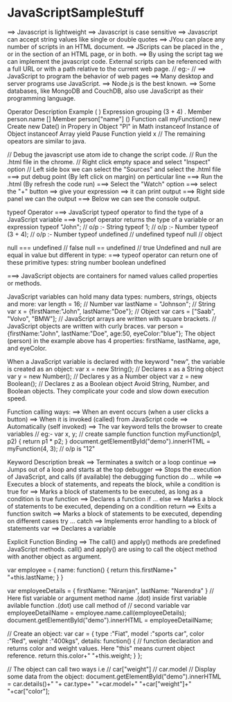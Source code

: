 # JavaScriptSampleStuff

==> Javascript is lightweight
==> Javascript is case sensitive
==> Javascript can accept string values like single or double quotes
==> JYou can place any number of scripts in an HTML document.
==> JScripts can be placed in the <body>, or in the <head> section of an HTML page, or in both.
==> By using the script tag we can implement the javascript code.
External scripts can be referenced with a full URL or with a path relative to the current web page.
// eg:- <script src="https://www.w3schools.com/js/myScript1.js"></script>
// <script src="/js/myScript1.js"></script>
==> JavaScript to program the behavior of web pages
==> Many desktop and server programs use JavaScript.
==> Node.js is the best known.
==> Some databases, like MongoDB and CouchDB, also use JavaScript as their programming language.

Operator	                        Description	                        Example
	( )		                          Expression grouping		              (3 + 4)
  .			                          Member			                      person.name
  []		                          Member		                        person["name"]
  ()			                        Function call			                myFunction()
  new		                         	Create			                       new Date()
  in	                         		Propery in Object		             	"PI" in Math
  instanceof                			Instance of Object	           		instanceof Array
  yield	               			      Pause Function	               			yield x
  // The remaining opeators are similar to java.
  
  // Debug the javascript use atom ide to change the script code.
  // Run the .html file in the chrome.
  // Right click empty space and select "Inspect" option
  // Left side box we can select the "Sources" and select the .html file
  ===> put debug point (By left click on margin) on perticular line
  ===> Run the .html (By refresh the code run) 
  ===> Select the "Watch" option ===> select the "+" button ==> give your expression ==> it can print output
  ===> Right side panel we can the output
  ===> Below we can see the console output.
  
  typeof Operator
  ===> JavaScript typeof operator to find the type of a JavaScript variable
  ===> typeof operator returns the type of a variable or an expression
  typeof "John"; // o/p :- String 
  typeof 1;      // o/p :- Number
  typeof (3 + 4); // o/p :- Number
  typeof undefined           // undefined
  typeof null                // object

  null === undefined         // false
  null == undefined          // true
  Undefined and null are equal in value but different in type:
   ===> typeof operator can return one of these primitive types:
    string
    number
    boolean
    undefined

  ===> JavaScript objects are containers for named values called properties or methods.
  
  JavaScript variables can hold many data types: numbers, strings, objects and more:
  var length = 16;                               // Number
  var lastName = "Johnson";                      // String
  var x = {firstName:"John", lastName:"Doe"};    // Object
  var cars = ["Saab", "Volvo", "BMW"];           // JavaScript arrays are written with square brackets.
  // JavaScript objects are written with curly braces.
  var person = {firstName:"John", lastName:"Doe", age:50, eyeColor:"blue"};
  The object (person) in the example above has 4 properties: firstName, lastName, age, and eyeColor.

When a JavaScript variable is declared with the keyword "new", the variable is created as an object:
var x = new String();        // Declares x as a String object
var y = new Number();        // Declares y as a Number object
var z = new Boolean();       // Declares z as a Boolean object
Avoid String, Number, and Boolean objects. They complicate your code and slow down execution speed.

  
  
Function calling ways:
==> When an event occurs (when a user clicks a button)
==> When it is invoked (called) from JavaScript code
==> Automatically (self invoked)
==> The var keyword tells the browser to create variables
// eg:- var x, y;
// create sample function
function myFunction(p1, p2) {
    return p1 * p2;
}
document.getElementById("demo").innerHTML = myFunction(4, 3); // o/p is "12"

Keyword                   	     Description
break	                 	==>      Terminates a switch or a loop
continue               	==>      Jumps out of a loop and starts at the top
debugger               	==>      Stops the execution of JavaScript, and calls (if available) the debugging function
do ... while	         	==>      Executes a block of statements, and repeats the block, while a condition is true
for	                  	==>      Marks a block of statements to be executed, as long as a condition is true
function	            	==>      Declares a function
if ... else	            ==>      Marks a block of statements to be executed, depending on a condition
return	               	==>      Exits a function
switch	               	==>      Marks a block of statements to be executed, depending on different cases
try ... catch	          ==>      Implements error handling to a block of statements
var	                  	==>      Declares a variable

Explicit Function Binding
==> The call() and apply() methods are predefined JavaScript methods.
call() and apply() are using to call the object method with another object as argument.

var employee = {
 name: function() {
  return this.firstName+" "+this.lastName;
 }
}

var employeeDetails = {
	firstName: "Niranjan",
    lastName: "Narendra"
}
// Here fist variable or argument method name .(dot) inside first variable avilable function .(dot) use call method of 
// second variable
var employeeDetailName = employee.name.call(employeeDetails);
document.getElementById("demo").innerHTML = employeeDetailName; 

// Create an object:
var car = {
type   :"Fiat",
model  :"sports car", 
color  :"Red",
weight :"400kgs", 
details: function() { // function declaration and returns color and weight values. Here "this" means current object reference.
return this.color+" "+this.weight;
}
};

// The object can call two ways i.e 
// car["weight"]
// car.model
// Display some data from the object:
document.getElementById("demo").innerHTML = car.details()+" "+ car.type+" "+car.model+" "+car["weight"]+" "+car["color"];
